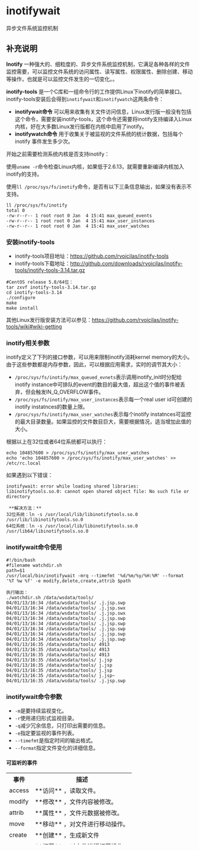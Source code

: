 inotifywait
===

异步文件系统监控机制

## 补充说明

**Inotify** 一种强大的、细粒度的、异步文件系统监控机制，它满足各种各样的文件监控需要，可以监控文件系统的访问属性、读写属性、权限属性、删除创建、移动等操作，也就是可以监控文件发生的一切变化。。

 **inotify-tools** 是一个C库和一组命令行的工作提供Linux下inotify的简单接口。inotify-tools安装后会得到`inotifywait`和`inotifywatch`这两条命令：

*    **inotifywait命令** 可以用来收集有关文件访问信息，Linux发行版一般没有包括这个命令，需要安装inotify-tools，这个命令还需要将inotify支持编译入Linux内核，好在大多数Linux发行版都在内核中启用了inotify。
*    **inotifywatch命令** 用于收集关于被监视的文件系统的统计数据，包括每个 inotify 事件发生多少次。

开始之前需要检测系统内核是否支持inotify：

使用`uname -r`命令检查Linux内核，如果低于2.6.13，就需要重新编译内核加入inotify的支持。

使用`ll /proc/sys/fs/inotify`命令，是否有以下三条信息输出，如果没有表示不支持。

```shell
ll /proc/sys/fs/inotify
total 0
-rw-r--r-- 1 root root 0 Jan  4 15:41 max_queued_events
-rw-r--r-- 1 root root 0 Jan  4 15:41 max_user_instances
-rw-r--r-- 1 root root 0 Jan  4 15:41 max_user_watches
```

### 安装inotify-tools  

*   inotify-tools项目地址：https://github.com/rvoicilas/inotify-tools
*   inotify-tools下载地址：http://github.com/downloads/rvoicilas/inotify-tools/inotify-tools-3.14.tar.gz

```shell
#CentOS release 5.8/64位：
tar zxvf inotify-tools-3.14.tar.gz
cd inotify-tools-3.14
./configure
make
make install
```

其他Linux发行版安装方法可以参见：https://github.com/rvoicilas/inotify-tools/wiki#wiki-getting

### inotify相关参数  

inotify定义了下列的接口参数，可以用来限制inotify消耗kernel memory的大小。由于这些参数都是内存参数，因此，可以根据应用需求，实时的调节其大小：

*   `/proc/sys/fs/inotify/max_queued_evnets`表示调用inotify_init时分配给inotify instance中可排队的event的数目的最大值，超出这个值的事件被丢弃，但会触发IN_Q_OVERFLOW事件。
*   `/proc/sys/fs/inotify/max_user_instances`表示每一个real user id可创建的inotify instatnces的数量上限。
*   `/proc/sys/fs/inotify/max_user_watches`表示每个inotify instatnces可监控的最大目录数量。如果监控的文件数目巨大，需要根据情况，适当增加此值的大小。

根据以上在32位或者64位系统都可以执行：

```shell
echo 104857600 > /proc/sys/fs/inotify/max_user_watches
echo 'echo 104857600 > /proc/sys/fs/inotify/max_user_watches' >> /etc/rc.local
```

如果遇到以下错误：

```shell
inotifywait: error while loading shared libraries: libinotifytools.so.0: cannot open shared object file: No such file or directory 
```

```shell
 **解决方法：** 
32位系统：ln -s /usr/local/lib/libinotifytools.so.0 /usr/lib/libinotifytools.so.0
64位系统：ln -s /usr/local/lib/libinotifytools.so.0 /usr/lib64/libinotifytools.so.0
```

### inotifywait命令使用  

```shell
#!/bin/bash
#filename watchdir.sh
path=$1
/usr/local/bin/inotifywait -mrq --timefmt '%d/%m/%y/%H:%M' --format '%T %w %f' -e modify,delete,create,attrib $path

执行输出：
./watchdir.sh /data/wsdata/tools/
04/01/13/16:34 /data/wsdata/tools/ .j.jsp.swp
04/01/13/16:34 /data/wsdata/tools/ .j.jsp.swx
04/01/13/16:34 /data/wsdata/tools/ .j.jsp.swx
04/01/13/16:34 /data/wsdata/tools/ .j.jsp.swp
04/01/13/16:34 /data/wsdata/tools/ .j.jsp.swp
04/01/13/16:34 /data/wsdata/tools/ .j.jsp.swp
04/01/13/16:34 /data/wsdata/tools/ .j.jsp.swp
04/01/13/16:34 /data/wsdata/tools/ .j.jsp.swp
04/01/13/16:35 /data/wsdata/tools/ 4913
04/01/13/16:35 /data/wsdata/tools/ 4913
04/01/13/16:35 /data/wsdata/tools/ 4913
04/01/13/16:35 /data/wsdata/tools/ j.jsp
04/01/13/16:35 /data/wsdata/tools/ j.jsp
04/01/13/16:35 /data/wsdata/tools/ j.jsp
04/01/13/16:35 /data/wsdata/tools/ j.jsp~
04/01/13/16:35 /data/wsdata/tools/ .j.jsp.swp
```

### inotifywait命令参数  

* `-m`是要持续监视变化。
* `-r`使用递归形式监视目录。
* `-q`减少冗余信息，只打印出需要的信息。
* `-e`指定要监视的事件列表。
* `--timefmt`是指定时间的输出格式。
* `--format`指定文件变化的详细信息。

#### 可监听的事件  

<table border="0" height="193" style="width: 100%;" width="74">
<tbody>
<tr>
<th>事件</th>
<th>描述</th>
</tr>
<tr>
<td>access</td>
<td> **访问** ，读取文件。</td>
</tr>
<tr>
<td>modify</td>
<td> **修改** ，文件内容被修改。</td>
</tr>
<tr>
<td>attrib</td>
<td> **属性** ，文件元数据被修改。</td>
</tr>
<tr>
<td>move</td>
<td> **移动** ，对文件进行移动操作。</td>
</tr>
<tr>
<td>create</td>
<td> **创建** ，生成新文件</td>
</tr>
<tr>
<td>open</td>
<td> **打开** ，对文件进行打开操作。</td>
</tr>
<tr>
<td>close</td>
<td> **关闭** ，对文件进行关闭操作。</td>
</tr>
<tr>
<td>delete</td>
<td> **删除** ，文件被删除。</td>
</tr>
</tbody>
</table>


<!-- Linux命令行搜索引擎：https://jaywcjlove.github.io/linux-command/ -->